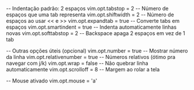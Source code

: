 
-- Indentação padrão: 2 espaços
vim.opt.tabstop = 2 -- Número de espaços que uma tab representa
vim.opt.shiftwidth = 2 -- Número de espaços ao usar << e >>
vim.opt.expandtab = true -- Converte tabs em espaços
vim.opt.smartindent = true -- Indenta automaticamente linhas novas
vim.opt.softtabstop = 2 -- Backspace apaga 2 espaços em vez de 1 tab

-- Outras opções úteis (opcional)
vim.opt.number = true -- Mostrar número da linha
vim.opt.relativenumber = true -- Números relativos (ótimo pra navegar com j/k)
vim.opt.wrap = false -- Não quebrar linha automaticamente
vim.opt.scrolloff = 8 -- Margem ao rolar a tela

-- Mouse ativado
vim.opt.mouse = 'a'
